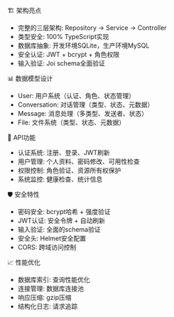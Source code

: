 🏗️ 架构亮点
- 完整的三层架构: Repository → Service → Controller
- 类型安全: 100% TypeScript实现
- 数据库抽象: 开发环境SQLite，生产环境MySQL
- 安全认证: JWT + bcrypt + 角色权限
- 输入验证: Joi schema全面验证

📊 数据模型设计
- User: 用户系统（认证、角色、状态管理）
- Conversation: 对话管理（类型、状态、元数据）
- Message: 消息处理（多类型、发送者、状态）
- File: 文件系统（类型、状态、元数据）

🚀 API功能
- 认证系统: 注册、登录、JWT刷新
- 用户管理: 个人资料、密码修改、可用性检查
- 权限控制: 角色验证、资源所有权保护
- 系统监控: 健康检查、统计信息

🛡️ 安全特性
- 密码安全: bcrypt哈希 + 强度验证
- JWT认证: 安全令牌 + 自动刷新
- 输入验证: 全面的schema验证
- 安全头: Helmet安全配置
- CORS: 跨域访问控制

📈 性能优化
- 数据库索引: 查询性能优化
- 连接管理: 数据库连接池
- 响应压缩: gzip压缩
- 结构化日志: 请求追踪